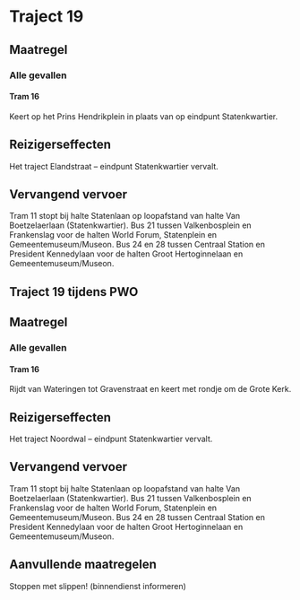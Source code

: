 # Traject 19
## Maatregel
### Alle gevallen

#### Tram 16
Keert op het Prins Hendrikplein in plaats van op eindpunt Statenkwartier.

## Reizigerseffecten
Het traject Elandstraat – eindpunt Statenkwartier vervalt.

## Vervangend vervoer
Tram 11 stopt bij halte Statenlaan op loopafstand van halte Van Boetzelaerlaan (Statenkwartier).
Bus 21 tussen Valkenbosplein en Frankenslag voor de halten World Forum, Statenplein en Gemeentemuseum/Museon.
Bus 24 en 28 tussen Centraal Station en President Kennedylaan voor de halten Groot Hertoginnelaan en Gemeentemuseum/Museon.

## Traject 19 tijdens PWO
## Maatregel
### Alle gevallen

#### Tram 16
Rijdt van Wateringen tot Gravenstraat en keert met rondje om de Grote Kerk.

## Reizigerseffecten
Het traject Noordwal – eindpunt Statenkwartier vervalt. 

## Vervangend vervoer
Tram 11 stopt bij halte Statenlaan op loopafstand van halte Van Boetzelaerlaan (Statenkwartier).
Bus 21 tussen Valkenbosplein en Frankenslag voor de halten World Forum, Statenplein en Gemeentemuseum/Museon.
Bus 24 en 28 tussen Centraal Station en President Kennedylaan voor de halten Groot Hertoginnelaan en Gemeentemuseum/Museon.

## Aanvullende maatregelen
Stoppen met  slippen! (binnendienst informeren)
